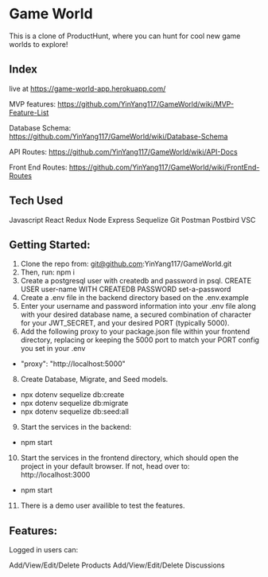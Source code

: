 # Game World

This is a clone of ProductHunt, where you can hunt for cool new game worlds to explore!

## Index

live at https://game-world-app.herokuapp.com/

MVP features: https://github.com/YinYang117/GameWorld/wiki/MVP-Feature-List

Database Schema: https://github.com/YinYang117/GameWorld/wiki/Database-Schema

API Routes: https://github.com/YinYang117/GameWorld/wiki/API-Docs

Front End Routes: https://github.com/YinYang117/GameWorld/wiki/FrontEnd-Routes
 
## Tech Used
Javascript
React
Redux
Node
Express
Sequelize
Git
Postman
Postbird
VSC


## Getting Started:
1. Clone the repo from: git@github.com:YinYang117/GameWorld.git
2. Then, run: npm i
3. Create a postgresql user with createdb and password in psql. 
  CREATE USER user-name WITH CREATEDB PASSWORD set-a-password
4. Create a .env file in the backend directory based on the .env.example
5. Enter your username and password information into your .env file along with your desired database name, a secured combination of character for your JWT_SECRET, and your desired PORT (typically 5000).
6. Add the following proxy to your package.json file within your frontend directory, replacing or keeping the 5000 port to match your PORT config you set in your .env
- "proxy": "http://localhost:5000"
8. Create Database, Migrate, and Seed models.
- npx dotenv sequelize db:create
- npx dotenv sequelize db:migrate
- npx dotenv sequelize db:seed:all
9. Start the services in the backend:
- npm start
10. Start the services in the frontend directory, which should open the project in your default browser. If not, head over to: http://localhost:3000
- npm start
11. There is a demo user availible to test the features.

## Features:
Logged in users can:

Add/View/Edit/Delete Products
Add/View/Edit/Delete Discussions